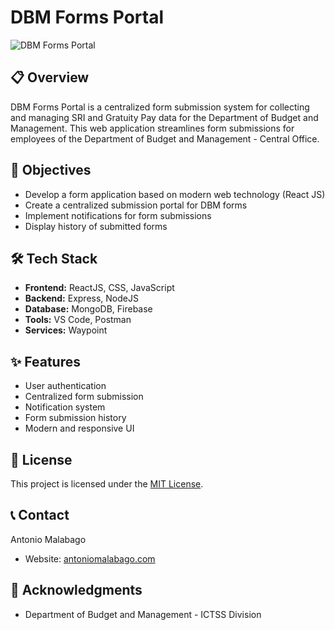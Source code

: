 # DBM Forms Portal

![DBM Forms Portal](https://res.cloudinary.com/de86eimvq/image/upload/v1727172791/portfolio/Projects/dbmForms/images/dbm_1.png)

## 📋 Overview

DBM Forms Portal is a centralized form submission system for collecting and managing SRI and Gratuity Pay data for the Department of Budget and Management. This web application streamlines form submissions for employees of the Department of Budget and Management - Central Office.

## 🎯 Objectives

- Develop a form application based on modern web technology (React JS)
- Create a centralized submission portal for DBM forms
- Implement notifications for form submissions
- Display history of submitted forms

## 🛠️ Tech Stack

- **Frontend:** ReactJS, CSS, JavaScript
- **Backend:** Express, NodeJS
- **Database:** MongoDB, Firebase
- **Tools:** VS Code, Postman
- **Services:** Waypoint

## ✨ Features

- User authentication
- Centralized form submission
- Notification system
- Form submission history
- Modern and responsive UI

## 📄 License

This project is licensed under the [MIT License](LICENSE).

## 📞 Contact

Antonio Malabago
- Website: [antoniomalabago.com](https://antoniomalabago.com)

## 🙏 Acknowledgments

- Department of Budget and Management - ICTSS Division
